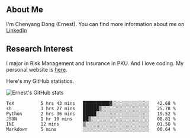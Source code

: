 ## About Me

I'm Chenyang Dong (Ernest). You can find more information about me on [LinkedIn](https://www.linkedin.com/in/%E6%99%A8%E9%98%B3-%E8%91%A3-918ab41b4/)

## Research Interest

I major in Risk Management and Insurance in PKU. And I love coding. My personal website is [here](https://ernestdong.github.io).

Here's my GitHub statistics.

![Ernest's GitHub stats](https://github-readme-stats.vercel.app/api?username=ErnestDong&show_icons=true?count_private=true)

<!--START_SECTION:waka-->

```text
TeX          5 hrs 43 mins   ██████████▓░░░░░░░░░░░░░░   42.68 %
sh           3 hrs 27 mins   ██████▒░░░░░░░░░░░░░░░░░░   25.78 %
Python       2 hrs 36 mins   █████░░░░░░░░░░░░░░░░░░░░   19.52 %
JSON         1 hr 10 mins    ██▒░░░░░░░░░░░░░░░░░░░░░░   08.81 %
INI          12 mins         ▒░░░░░░░░░░░░░░░░░░░░░░░░   01.58 %
Markdown     5 mins          ░░░░░░░░░░░░░░░░░░░░░░░░░   00.64 %
```

<!--END_SECTION:waka-->
